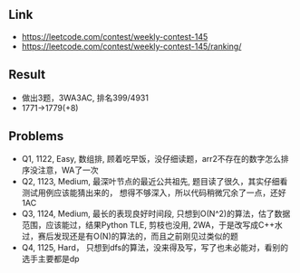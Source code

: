 ## Link
- https://leetcode.com/contest/weekly-contest-145
- https://leetcode.com/contest/weekly-contest-145/ranking/

## Result
- 做出3题，3WA3AC, 排名399/4931
- 1771->1779(+8)

## Problems
- Q1, 1122, Easy, 数组排, 顾着吃早饭，没仔细读题，arr2不存在的数字怎么排序没注意，WA了一次
- Q2, 1123, Medium, 最深叶节点的最近公共祖先, 题目读了很久，其实仔细看测试用例应该能猜出来的， 想得不够深入，所以代码稍微冗余了一点，还好 1AC
- Q3, 1124, Medium, 最长的表现良好时间段, 只想到O(N^2)的算法，估了数据范围，应该能过，结果Python TLE, 剪枝也没用, 2WA，于是改写成C++水过，赛后发现还是有O(N)的算法的，而且之前刚见过类似的题
- Q4, 1125, Hard， 只想到dfs的算法，没来得及写，写了也未必能对，看别的选手主要都是dp